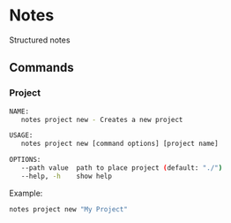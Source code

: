 # Notes

Structured notes

## Commands

### Project

```bash
NAME:
   notes project new - Creates a new project

USAGE:
   notes project new [command options] [project name]

OPTIONS:
   --path value  path to place project (default: "./")
   --help, -h    show help
```

Example: 

```bash 
notes project new "My Project"
```